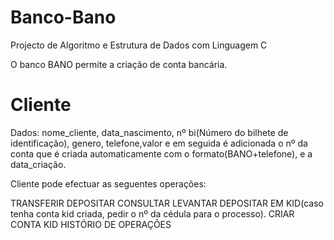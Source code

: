 # Banco-Bano
Projecto de Algoritmo e Estrutura de Dados com Linguagem C

O banco BANO permite a criação de conta bancária.

# Cliente

Dados: nome_cliente, data_nascimento, nº bi(Número do bilhete de identificação), genero, telefone,valor e em
seguida é adicionada o nº da conta que é criada automaticamente com o formato(BANO+telefone), e a data_criação.

Cliente pode efectuar as seguentes operações:

TRANSFERIR
DEPOSITAR
CONSULTAR
LEVANTAR
DEPOSITAR EM KID(caso tenha conta kid criada, pedir o nº da cédula para o
processo).
CRIAR CONTA KID
HISTÓRIO DE OPERAÇÕES
